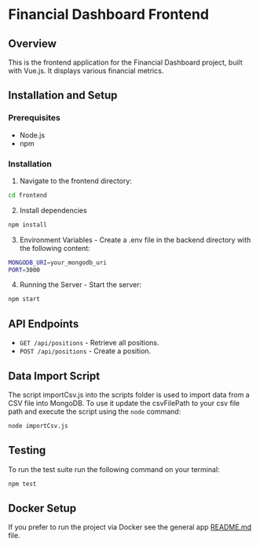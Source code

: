 # Financial Dashboard Frontend

## Overview

This is the frontend application for the Financial Dashboard project, built with Vue.js. It displays various financial metrics.

## Installation and Setup

### Prerequisites

- Node.js
- npm

### Installation

1. Navigate to the frontend directory:

```sh
cd frontend
```

2. Install dependencies

```sh
npm install
```

3. Environment Variables - Create a .env file in the backend directory with the following content:

```sh
MONGODB_URI=your_mongodb_uri
PORT=3000
```

4. Running the Server - Start the server:

```sh
npm start
```

## API Endpoints

- `GET /api/positions` - Retrieve all positions.
- `POST /api/positions` - Create a position.

## Data Import Script

The script importCsv.js into the scripts folder is used to import data from a CSV file into MongoDB.
To use it update the csvFilePath to your csv file path and execute the script using the `node` command:

```sh
node importCsv.js
```

## Testing

To run the test suite run the following command on your terminal:

```sh
npm test
```

## Docker Setup

If you prefer to run the project via Docker see the general app [README.md](https://github.com/AndyGaSa/financial-reporting-app) file.